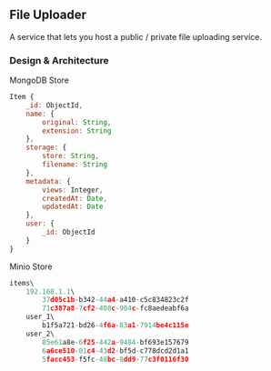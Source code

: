 ## File Uploader

A service that lets you host a public / private file uploading service.

### Design & Architecture

MongoDB Store

```javascript
Item {
    _id: ObjectId,
    name: {
        original: String,
        extension: String
    },
    storage: {
        store: String,
        filename: String
    },
    metadata: {
        views: Integer,
        createdAt: Date,
        updatedAt: Date
    },
    user: {
        _id: ObjectId
    }
}
```

Minio Store

```javascript
items\
    192.168.1.1\
        37d05c1b-b342-44a4-a410-c5c834823c2f
        71c387a8-7cf2-408c-904c-fc8aedeabf6a
    user_1\
        b1f5a721-bd26-4f6a-83a1-7914be4c115e
    user_2\
        85e61a8e-6f25-442a-9484-bf693e157679
        6a6ce510-01c4-43d2-bf5d-c778dcd2d1a1
        5facc453-f5fc-48bc-8dd9-77c3f0116f30
```